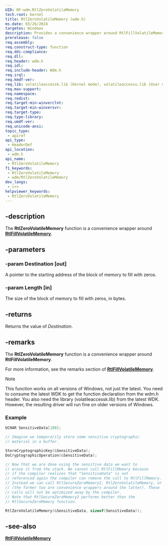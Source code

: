 ```yaml
---
UID: NF:wdm.RtlZeroVolatileMemory
tech.root: kernel
title: RtlZeroVolatileMemory (wdm.h)
ms.date: 03/26/2024
targetos: Windows
description: Provides a convenience wrapper around RtlFillVolatileMemory.
prerelease: false
req.assembly: 
req.construct-type: function
req.ddi-compliance: 
req.dll:
req.header: wdm.h
req.idl: 
req.include-header: Wdm.h
req.irql:
req.kmdf-ver: 
req.lib: volatileaccessk.lib (Kernel mode), volatileaccessu.lib (User mode)
req.max-support: 
req.namespace: 
req.redist: 
req.target-min-winverclnt:
req.target-min-winversvr: 
req.target-type:
req.type-library: 
req.umdf-ver: 
req.unicode-ansi: 
topic_type:
 - apiref
api_type:
 - HeaderDef
api_location:
 - wdm.h
api_name:
 - RtlZeroVolatileMemory
f1_keywords:
 - RtlZeroVolatileMemory
 - wdm/RtlZeroVolatileMemory
dev_langs:
 - c++
helpviewer_keywords:
 - RtlZeroVolatileMemory
---
```


## -description

The **RtlZeroVolatileMemory** function is a convenience wrapper around [**RtlFillVolatileMemory**](nf-wdm-rtlfillvolatilememory.md).

## -parameters

### -param Destination [out]

A pointer to the starting address of the block of memory to fill with zeros.

### -param Length [in]

The size of the block of memory to fill with zeros, in bytes.

## -returns

Returns the value of *Destination*.

## -remarks

The **RtlZeroVolatileMemory** function is a convenience wrapper around **RtlFillVolatileMemory**.

For more information, see the remarks section of [**RtlFillVolatileMemory**](nf-wdm-rtlfillvolatilememory.md).

> [!NOTE]
> This function works on all versions of Windows, not just the latest. You need to consume the latest WDK to get the function declaration from the wdm.h header. You also need the library (volatileaccessk.lib) from the latest WDK. However, the resulting driver will run fine on older versions of Windows.

### Example

```cpp
UCHAR SensitiveData[100];

// Imagine we temporarily store some sensitive cryptographic
// material in a buffer.

StoreCryptographicKey(&SensitiveData);
DoCryptographicOperation(&SensitiveData);

// Now that we are done using the sensitive data we want to
// erase it from the stack. We cannot call RtlFillMemory because
// if the compiler realizes that "SensitiveData" is not
// referenced again the compiler can remove the call to RtlFillMemory.
// Instead we can call RtlSecureZeroMemory2, RtlZeroVolatileMemory, or RtlFillVolatileMemory
// (the former two are convenience wrappers around the latter). These
// calls will not be optimized away by the compiler.
// Note that RtlSecureZeroMemory2 performs better than the
// RtlSecureZeroMemory function.

RtlZeroVolatileMemory(&SensitiveData, sizeof(SensitiveData));
```

## -see-also

[**RtlFillVolatileMemory**](nf-wdm-rtlfillvolatilememory.md)
